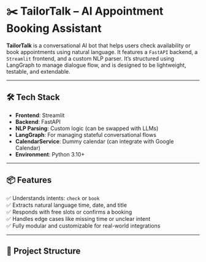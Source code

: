 # ✂️ TailorTalk – AI Appointment Booking Assistant

**TailorTalk** is a conversational AI bot that helps users check availability or book appointments using natural language. It features a `FastAPI` backend, a `Streamlit` frontend, and a custom NLP parser. It’s structured using LangGraph to manage dialogue flow, and is designed to be lightweight, testable, and extendable.

---

## 🛠️ Tech Stack

- **Frontend**: Streamlit
- **Backend**: FastAPI
- **NLP Parsing**: Custom logic (can be swapped with LLMs)
- **LangGraph**: For managing stateful conversational flows
- **CalendarService**: Dummy calendar (can integrate with Google Calendar)
- **Environment**: Python 3.10+

---

## 📦 Features

✅ Understands intents: `check` or `book`  
✅ Extracts natural language time, date, and title  
✅ Responds with free slots or confirms a booking  
✅ Handles edge cases like missing time or unclear intent  
✅ Fully modular and customizable for real-world integrations  

---

## 📁 Project Structure

